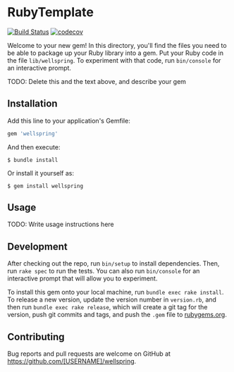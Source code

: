 # RubyTemplate
[![Build Status](https://travis-ci.com/dduugg/wellspring.svg?branch=master)](https://travis-ci.com/dduugg/wellspring)
[![codecov](https://codecov.io/gh/dduugg/wellspring/branch/master/graph/badge.svg)](https://codecov.io/gh/dduugg/wellspring)

Welcome to your new gem! In this directory, you'll find the files you need to be able to package up your Ruby library into a gem. Put your Ruby code in the file `lib/wellspring`. To experiment with that code, run `bin/console` for an interactive prompt.

TODO: Delete this and the text above, and describe your gem

## Installation

Add this line to your application's Gemfile:

```ruby
gem 'wellspring'
```

And then execute:

    $ bundle install

Or install it yourself as:

    $ gem install wellspring

## Usage

TODO: Write usage instructions here

## Development

After checking out the repo, run `bin/setup` to install dependencies. Then, run `rake spec` to run the tests. You can also run `bin/console` for an interactive prompt that will allow you to experiment.

To install this gem onto your local machine, run `bundle exec rake install`. To release a new version, update the version number in `version.rb`, and then run `bundle exec rake release`, which will create a git tag for the version, push git commits and tags, and push the `.gem` file to [rubygems.org](https://rubygems.org).

## Contributing

Bug reports and pull requests are welcome on GitHub at https://github.com/[USERNAME]/wellspring.

